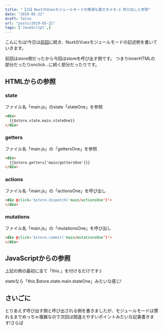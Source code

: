 ```yaml
---
title: "【JS】NuxtのVuexモジュールモードの簡潔な書き方メモ-2.呼び出しと参照"
date: "2019-05-22"
draft: false
url: "posts/2019-05-22"
tags: ['JavaScript',]
---
```


こんにちは!今日は[前回](https://jsnotice.com/posts/2019-05-20)に続き、NuxtのVuexモジュールモードの記述例を書いていきます。


前回はstore側だったから今回はstoreを呼び出す側です。
つまりinnerHTMLの部分だったりonclick...に続く部分だったりです。

## HTMLからの参照

### state
ファイル名「main.js」のstate「stateOne」を参照
```html
<div>
  {{$store.state.main.stateOne}}
</div>
```

### getters
ファイル名「main.js」の「gettersOne」を参照
```html
<div>
  {{$store.getters['main/gettersOne']}}
</div>
```
### actions
ファイル名「main.js」の「actionsOne」を呼び出し
```html
<div @click='$store.dispatch('main/actionsOne')'>
</div>
```

### mutations
ファイル名「main.js」の「mutationsOne」を呼び出し
```html
<div @click='$store.commit('main/mutationsOne')'>
</div>
```

## JavaScriptからの参照
上記の例の最初に全て「this.」を付けるだけです:)

stateなら「this.$store.state.main.stateOne」みたいな感じ!

## さいごに
とりあえず呼び出す側と呼び出される側を書きましたが、モジュールモードは慣れるまでめっちゃ複雑なので次回は間違えやすいポイントみたいな記事書きます!さらば

